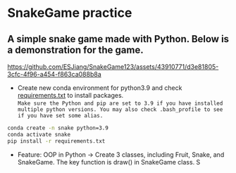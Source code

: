 # SnakeGame practice

## A simple snake game made with Python. Below is a demonstration for the game.
https://github.com/ESJiang/SnakeGame123/assets/43910771/d3e81805-3cfc-4f96-a454-f863ca088b8a

-   Create new conda environment for python3.9 and check [requirements.txt](https://github.com/ESJiang/SnakeGame123/blob/master/requirements.txt) to install packages. <br/>
    `Make sure the Python and pip are set to 3.9 if you have installed multiple python versions. You may also check .bash_profile to see if you have set some alias.`

```zsh
conda create -n snake python=3.9
conda activate snake
pip install -r requirements.txt
```

-   Feature: OOP in Python -> Create 3 classes, including Fruit, Snake, and SnakeGame. The key function is draw() in SnakeGame class.
S
